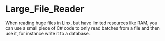 # Large_File_Reader
When reading huge files in Linx, but have limited resources like RAM, you can use a small piece of C# code to only read batches from a file and then use it, for instance write it to a database.
